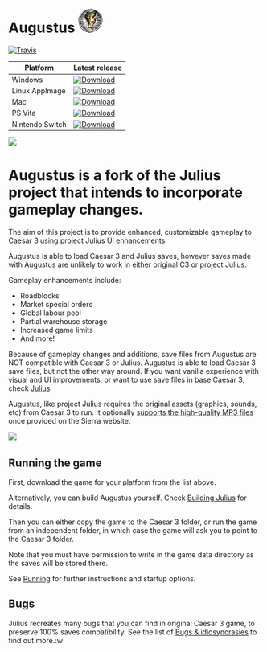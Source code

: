 # Augustus ![](res/julius_48.png)

[![Travis](https://travis-ci.com/Keriew/augustus.svg?branch=master)](https://travis-ci.com/Keriew/augustus)

  
| Platform | Latest release |
|----------|----------------|
| Windows  | [![Download](https://api.bintray.com/packages/keriew/Augustus/windows_release/images/download.svg)](https://bintray.com/keriew/Augustus/windows_release/_latestVersion) | [![Download](https://api.bintray.com/packages/keriew/julius/windows-unstable/images/download.svg)](https://bintray.com/keriew/julius/windows-unstable/_latestVersion#files) |
| Linux AppImage | [![Download](https://api.bintray.com/packages/keriew/Augustus/linux-unstable/images/download.svg)](https://bintray.com/keriew/Augustus/linux-unstable/_latestVersion#files) |
| Mac | [![Download](https://api.bintray.com/packages/keriew/Augustus/mac-unstable/images/download.svg)](https://bintray.com/keriew/Augustus/mac-unstable/_latestVersion#files) |
| PS Vita | [![Download](https://api.bintray.com/packages/keriew/Augustus/vita-unstable/images/download.svg)](https://bintray.com/keriew/Augustus/vita-unstable/_latestVersion#files) |
| Nintendo Switch | [![Download](https://api.bintray.com/packages/keriew/Augustus/switch-unstable/images/download.svg)](https://bintray.com/keriew/Augustus/switch-unstable/_latestVersion#files) |


![](https://github.com/bvschaik/julius/blob/master/res/sce_sys/livearea/contents/bg.png?raw=true)

Augustus is a fork of the Julius project that intends to incorporate gameplay changes.
=======
The aim of this project is to provide enhanced, customizable gameplay to Caesar 3 using project Julius UI enhancements.

Augustus is able to load Caesar 3 and Julius saves, however saves made with Augustus are unlikely to work in either original C3 or project Julius.

Gameplay enhancements include:
- Roadblocks
- Market special orders
- Global labour pool
- Partial warehouse storage
- Increased game limits
- And more!

Because of gameplay changes and additions, save files from Augustus are NOT compatible with Caesar 3 or Julius. Augustus is able to load Caesar 3 save files, but not the other way around. If you want vanilla experience with visual and UI improvements, or want to use save files in base Caesar 3, check [Julius](https://github.com/bvschaik/julius).

Augustus, like project Julius requires the original assets (graphics, sounds, etc) from Caesar 3 to run.
It optionally [supports the high-quality MP3 files](https://github.com/bvschaik/julius/wiki/MP3-Support) once provided on the Sierra website.

![](https://github.com/bvschaik/julius/blob/master/res/sce_sys/livearea/contents/bg.png?raw=true)

## Running the game

First, download the game for your platform from the list above.

Alternatively, you can build Augustus yourself. Check [Building Julius](doc/BUILDING.md)
for details.

Then you can either copy the game to the Caesar 3 folder, or run the game from an independent
folder, in which case the game will ask you to point to the Caesar 3 folder.

Note that you must have permission to write in the game data directory as the saves will be
stored there.

See [Running](doc/RUNNING.md) for further instructions and startup options.

## Bugs

Julius recreates many bugs that you can find in original Caesar 3 game, to preserve 100% saves compatibility. See the list of [Bugs & idiosyncrasies](doc/bugs.md) to find out more.:w

